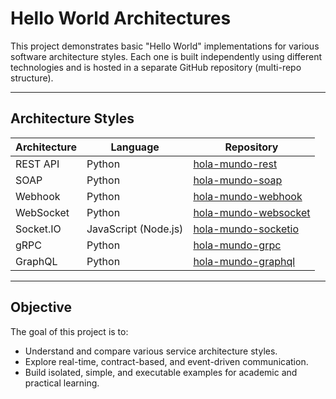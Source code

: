 # Hello World Architectures

This project demonstrates basic "Hello World" implementations for various software architecture styles. Each one is built independently using different technologies and is hosted in a separate GitHub repository (multi-repo structure).

---

## Architecture Styles

| Architecture | Language | Repository |
|--------------|----------|------------|
| REST API     | Python   | [hola-mundo-rest](https://github.com/GaloViturco/hola-mundo-rest) |
| SOAP         | Python   | [hola-mundo-soap](https://github.com/GaloViturco/hola-mundo-soap) |
| Webhook      | Python   | [hola-mundo-webhook](https://github.com/GaloViturco/hola-mundo-webhook) |
| WebSocket    | Python   | [hola-mundo-websocket](https://github.com/GaloViturco/hola-mundo-websocket) |
| Socket.IO    | JavaScript (Node.js) | [hola-mundo-socketio](https://github.com/GaloViturco/hola-mundo-socketio) |
| gRPC         | Python   | [hola-mundo-grpc](https://github.com/GaloViturco/hola-mundo-grpc) |
| GraphQL      | Python   | [hola-mundo-graphql](https://github.com/GaloViturco/hola-mundo-graphql) |

---

## Objective

The goal of this project is to:
- Understand and compare various service architecture styles.
- Explore real-time, contract-based, and event-driven communication.
- Build isolated, simple, and executable examples for academic and practical learning.